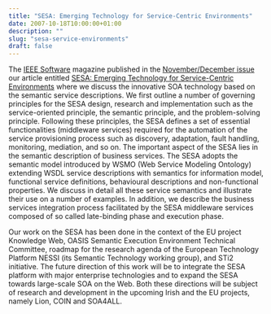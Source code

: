 ```yaml
---
title: "SESA: Emerging Technology for Service-Centric Environments"
date: 2007-10-18T10:00:00+01:00
description: ""
slug: "sesa-service-environments"
draft: false
---
```


The [IEEE Software](http://www.computer.org/portal/site/software/) magazine published in the [November/December issue](http://opac.ieeecomputersociety.org/opac?year=2007&volume=24&issue=6&acronym=software) our article entitled [SESA: Emerging Technology for Service-Centric Environments](http://www.vitvar.com/!publications/IEEESoftware2007-VitvarZMZF.pdf) where we discuss the innovative SOA technology based on the semantic service descriptions. We first outline a number of governing principles for the SESA design, research and implementation such as the service-oriented principle, the semantic principle, and the problem-solving principle. Following these principles, the SESA defines a set of essential functionalities (middleware services) required for the automation of the service provisioning process such as discovery, adaptation, fault handling, monitoring, mediation, and so on. The important aspect of the SESA lies in the semantic description of business services. The SESA adopts the semantic model introduced by WSMO (Web Service Modeling Ontology) extending WSDL service descriptions with semantics for information model, functional service definitions, behavioural descriptions and non-functional properties. We discuss in detail all these service semantics and illustrate their use on a number of examples. In addition, we describe the business services integration process facilitated by the SESA middleware services composed of so called late-binding phase and execution phase.

Our work on the SESA has been done in the context of the EU project Knowledge Web, OASIS Semantic Execution Environment Technical Committee, roadmap for the research agenda of the European Technology Platform NESSI (its Semantic Technology working group), and STi2 initiative. The future direction of this work will be to integrate the SESA platform with major enterprise technologies and to expand the SESA towards large-scale SOA on the Web. Both these directions will be subject of research and development in the upcoming Irish and the EU projects, namely Lion, COIN and SOA4ALL.